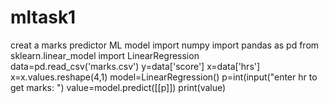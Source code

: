 # mltask1
creat a marks predictor ML model
import numpy
import pandas as pd
from sklearn.linear_model import LinearRegression
data=pd.read_csv('marks.csv')
y=data['score']
x=data['hrs']
x=x.values.reshape(4,1)
model=LinearRegression()
p=int(input("enter hr to get marks:  ")
value=model.predict([[p]])
print(value)
